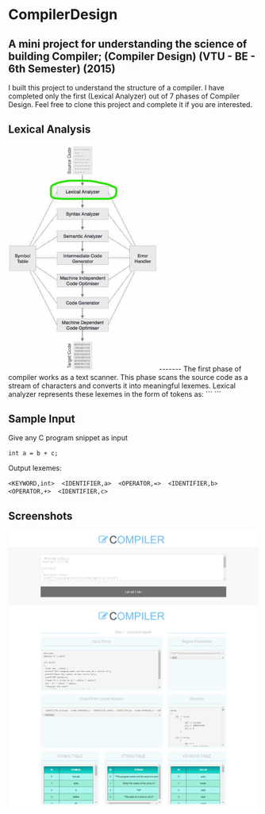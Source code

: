 # CompilerDesign
A mini project for understanding the science of building Compiler; (Compiler Design) (VTU - BE - 6th Semester) (2015)
------

I built this project to understand the structure of a compiler. I have completed only the first (Lexical Analyzer) out of 7 phases of Compiler Design. Feel free to clone this project and complete it if you are interested.

## Lexical Analysis
<img src="images/Inkedcompiler_phases.jpg" width="300px">
-------
The first phase of compiler works as a text scanner. This phase scans the source code as a stream of characters and converts it into meaningful lexemes. Lexical analyzer represents these lexemes in the form of tokens as:
```
<token-name, attribute-value>
```

## Sample Input
Give any C program snippet as input
```
int a = b + c;
```
Output lexemes:
```
<KEYWORD,int>  <IDENTIFIER,a>  <OPERATOR,=>  <IDENTIFIER,b>  <OPERATOR,+>  <IDENTIFIER,c> 
```
## Screenshots
![](/images/Page1.png)
![](/images/Page2.png)